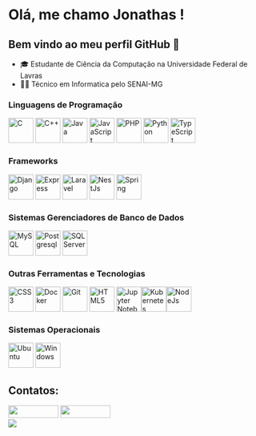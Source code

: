 
# Olá, me chamo Jonathas ! 
## Bem vindo ao meu perfil GitHub 👋

- 🎓 Estudante de Ciência da Computação na Universidade Federal de Lavras 
- 👨‍💻 Técnico em Informatica pelo SENAI-MG

### Linguagens de Programação

<img src="https://cdn.jsdelivr.net/gh/devicons/devicon/icons/c/c-original.svg" width="50" height="50" title="C"/> <img src="https://cdn.jsdelivr.net/gh/devicons/devicon/icons/cplusplus/cplusplus-original.svg" width="50" height="50" title="C++"/> <img src="https://cdn.jsdelivr.net/gh/devicons/devicon/icons/java/java-original.svg" width="50 " height="50" title="Java"/> <img src="https://cdn.jsdelivr.net/gh/devicons/devicon/icons/javascript/javascript-original.svg" width="50" height="50" title="JavaScript"/> <img src="https://cdn.jsdelivr.net/gh/devicons/devicon/icons/php/php-original.svg" width="50" height="50" title="PHP"/> <img src="https://cdn.jsdelivr.net/gh/devicons/devicon/icons/python/python-original.svg" width="50" height="50" title="Python"/>  <img src="https://cdn.jsdelivr.net/gh/devicons/devicon@latest/icons/typescript/typescript-original.svg" width="50" height="50" title="TypeScript"/>

### Frameworks

<img src="https://cdn.jsdelivr.net/gh/devicons/devicon@latest/icons/django/django-plain.svg"  width="50" height="50" title="Django"/> <img src="https://cdn.jsdelivr.net/gh/devicons/devicon@latest/icons/express/express-original.svg"  width="50" height="50" title="Express"/> <img src="https://cdn.jsdelivr.net/gh/devicons/devicon@latest/icons/laravel/laravel-original.svg"  width="50" height="50" title="Laravel"/> <img src="https://cdn.jsdelivr.net/gh/devicons/devicon@latest/icons/nestjs/nestjs-original.svg" title="NestJs"  width="50" height="50"/> <img src="https://cdn.jsdelivr.net/gh/devicons/devicon@latest/icons/spring/spring-original.svg" width="50" height="50" title="Spring"/>



### Sistemas Gerenciadores de Banco de Dados

<img src="https://cdn.jsdelivr.net/gh/devicons/devicon/icons/mysql/mysql-original.svg" width="50" height="50" title="MySQL"/> <img src="https://cdn.jsdelivr.net/gh/devicons/devicon/icons/postgresql/postgresql-original.svg" width="50" height="50" title="Postgresql"/> <img src="https://cdn.jsdelivr.net/gh/devicons/devicon/icons/microsoftsqlserver/microsoftsqlserver-original.svg" width="50" height="50" title="SQL Server"/>

### Outras Ferramentas e Tecnologias

<img src="https://cdn.jsdelivr.net/gh/devicons/devicon/icons/css3/css3-original.svg" width="50" height="50" title="CSS3"/> <img title="Docker" src="https://cdn.jsdelivr.net/gh/devicons/devicon/icons/docker/docker-original.svg"  width="50" height="50"/> <img title="Git" src="https://cdn.jsdelivr.net/gh/devicons/devicon/icons/git/git-original.svg" width="50" height="50"/> <img title="HTML5" src="https://cdn.jsdelivr.net/gh/devicons/devicon/icons/html5/html5-original.svg" width="50" height="50"/> <img title="Jupyter Notebook" src="https://cdn.jsdelivr.net/gh/devicons/devicon/icons/jupyter/jupyter-original-wordmark.svg" width="50" height="50"/><img title="Kubernetes" src="https://cdn.jsdelivr.net/gh/devicons/devicon/icons/kubernetes/kubernetes-original.svg" width="50" height="50"/><img title="NodeJs" src="https://cdn.jsdelivr.net/gh/devicons/devicon/icons/nodejs/nodejs-original.svg" width="50" height="50"/>
           
### Sistemas Operacionais

<img title="Ubuntu" src="https://cdn.jsdelivr.net/gh/devicons/devicon/icons/ubuntu/ubuntu-original.svg" width="50" height="50"/> <img title="Windows" src="https://cdn.jsdelivr.net/gh/devicons/devicon/icons/windows8/windows8-original.svg" width="50" height="50"/>

## Contatos:

<div>
<a href = "mailto:jonathassousasgs@gmail.com"><img src="https://img.shields.io/badge/Gmail-D14836?style=for-the-badge&logo=gmail&logoColor=white" target="_blank" width="100" height="25"></a>
<a href="https://www.linkedin.com/in/jonathas-sousa-dev" target="_blank"><img src="https://img.shields.io/badge/-LinkedIn-%230077B5?style=for-the-badge&logo=linkedin&logoColor=white" target="_blank" width="100" height="25"></a>   
</div>     


<!--<a href="https://github.com/anuraghazra/github-readme-stats">
    <img align="top" src="https://github-readme-stats.vercel.app/api?username=jonathasluis&show_icons=true&theme=github_dark&bg_color=00000000&include_all_commits=true&count_private=true&rank_icon=github"/>
</a>-->
<a href="https://github.com/anuraghazra/github-readme-stats">
    <img align="center" src="https://github-readme-stats.vercel.app/api/top-langs/?username=jonathasluis&show_icons=true&theme=github_dark&bg_color=00000000&count_private=true&layout=donut-vertical&langs_count=20&hide=blade,css,html,Makefile,ANTLR,Shell,scss,jupyter%20notebook,Smarty,Dockerfile"/>
</a>
